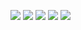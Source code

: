<!--[![LinkedIn](https://img.shields.io/badge/LinkedIn-Profile-106090)](https://www.linkedin.com/in/masaki-yoshiiwa-995a25156?lipi=urn%3Ali%3Apage%3Ad_flagship3_profile_view_base_contact_details%3BdvAjKNgdR8mfWcDLAVxUNg%3D%3D) -->

<!-- [![CV](https://img.shields.io/badge/CV-Masaki_Yoshiiwa-501070)](https://github.com/masaiborg/masaiborg/raw/master/Curriculum%20vitae_English.pdf) -->

![](https://github-profile-summary-cards.vercel.app/api/cards/profile-details?username=masaiborg&theme=solarized_dark)
![](https://github-profile-summary-cards.vercel.app/api/cards/repos-per-language?username=masaiborg&theme=solarized_dark)
![](https://github-profile-summary-cards.vercel.app/api/cards/most-commit-language?username=masaiborg&theme=solarized_dark)
![](https://github-profile-summary-cards.vercel.app/api/cards/stats?username=masaiborg&theme=solarized_dark)
![](https://github-profile-summary-cards.vercel.app/api/cards/productive-time?username=masaiborg&theme=solarized_dark)
